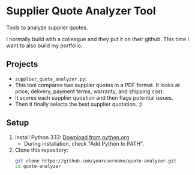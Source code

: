 # Supplier Quote Analyzer Tool
Tools to analyze supplier quotes.

I normally build with a colleague and they put it on their github. This time I want to also build my portfolio.
## Projects
- `supplier_quote_analyzer.py`:
- This tool compares two supplier quotes in a PDF format. It looks at price, delivery, payment terms, warranty, and shipping cost.
- It scores each supplier quoation and then flags potential issues.
- Then it finally selects the best supplier quotation. ;)

## Setup
1. Install Python 3.13: [Download from python.org](https://www.python.org/downloads/)
   - During installation, check "Add Python to PATH".
2. Clone this repository:
   ```bash
   git clone https://github.com/yourusername/quote-analyzer.git
   cd quote-analyzer
